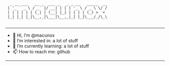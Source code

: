                                             
```                                                                               
                                           
  _ __ ___   __ _  ___ _   _ _ __   _____  __ 
 | '_ ` _ \ / _` |/ __| | | | '_ \ / _ \ \/ / 
 | | | | | | (_| | (__| |_| | | | | (_) >  <  
 |_| |_| |_|\__,_|\___|\__,_|_| |_|\___/_/\_\ 
                                              

```  

---

- 👋 Hi, I’m @macunox
- 👀 I’m interested in: a lot of stuff
- 🌱 I’m currently learning: a lot of stuff
- 📫 How to reach me: github

---

<!---
macunox/macunox is a ✨ special ✨ repository because its `README.md` (this file) appears on your GitHub profile.
You can click the Preview link to take a look at your changes.
--->
